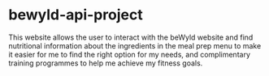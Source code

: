 # bewyld-api-project
This website allows the user to interact with the beWyld website and find nutritional information about the ingredients in the meal prep menu to make it easier for me to find the right option for my needs, and complimentary training programmes to help me achieve my fitness goals.
